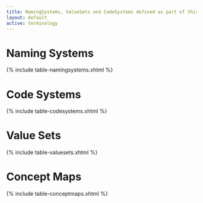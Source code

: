 ```yaml
---
title: NamingSystems, ValueSets and CodeSystems defined as part of this guide
layout: default
active: terminology
---
```


# Naming Systems

{% include table-namingsystems.xhtml %}

# Code Systems

{% include table-codesystems.xhtml %}

# Value Sets

{% include table-valuesets.xhtml %}

# Concept Maps

{% include table-conceptmaps.xhtml %}
